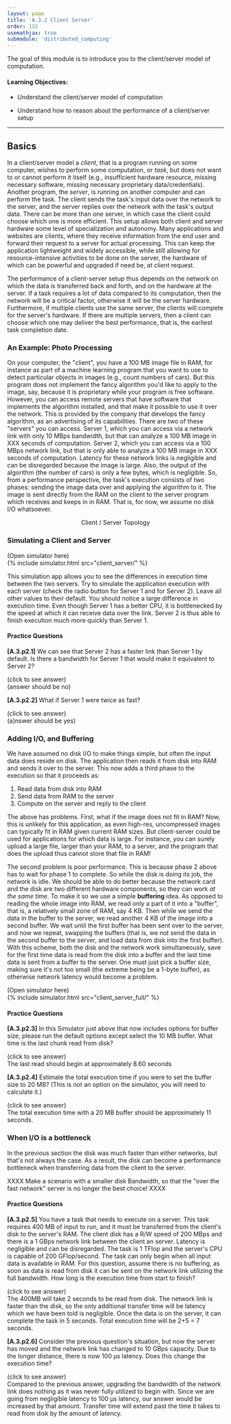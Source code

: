```yaml
---
layout: page
title: 'A.3.2 Client Server'
order: 132
usemathjax: true
submodule: 'distributed_computing'
---
```


The goal of this module is to introduce you to the client/server model of
computation.


#### Learning Objectives:

  - Understand the  client/server model of computation

  - Understand how to reason about the performance of a client/server setup

----

## Basics

In a client/server model a *client*, that is a program  running on some
computer, wishes to perform some computation, or *task*, but does not want
to or cannot perform it itself (e.g., insufficient hardware resource,
missing necessary software, missing necessary proprietary
data/credentials). Another program, the *server*, is running on another
computer and can perform the task.  The client sends the task's input data
over  the network to the server, and  the server replies over the network
with the task's output data. There can be more than one server, in which
case the client could choose which one is more efficient.  This setup
allows both client and server hardware some level of specialization and
autonomy. Many applications and websites are clients, where they receive
information from the end user and forward their request to a server for
actual processing. This can keep the application lightweight and widely
accessible, while still allowing for resource-intensive activities to be
done on the server, the hardware of which can be powerful and upgraded if
need be, at client request.

The performance of a client-server setup thus depends on the network  on
which the data is transferred back and forth,  and on the hardware at the
server. If a task requires a lot of data compared to its  computation, then
the network will be a  critical  factor, otherwise it will be the server
hardware. Furthermore, if multiple  clients use the same server,  the
clients will compete  for the server's hardware. If there are multiple
servers, then a client can choose which one may deliver the best
performance, that is, the earliest task completion date.


### An Example: Photo Processing

On your computer, the "client", you have a 100 MB image file in RAM, for
instance as part of a machine learning program that you want to use to
detect particular objects in images (e.g., count numbers of cars). But
this program does not implement the fancy algorithm you'd like to apply to
the image, say, because it is proprietary while your program is free
software. However, you can access remote servers that have software that
implements the algorithm installed, and that make it possible to use it
over the network. This is provided by the company that develops the fancy
algorithm, as an advertising of its capabilities. There are two of these
"servers" you can access. Server 1, which you can access via a network link
with only 10 MBps bandwidth, but that can analyze a 100 MB image in XXX
seconds of computation. Server 2, which you can access via a 100 MBps
network link, but that is only able to analyze a 100 MB image in XXX
seconds of computation. Latency for these network links is negligible and
can be disregarded because the image is large. Also, the output of the
algorithm (the number of cars) is only a few bytes, which is negligible.
So, from a performance perspective, the task's execution consists of two
phases: sending the image data over and applying the algorithm to it. The
image is sent directly from the RAM on the client to the server program
which receives and keeps in in RAM. That is, for now, we assume no disk I/O
whatsoever.

<p align="center">
<object class="figure" type="image/svg+xml" data="{{ site.baseurl }}/public/img/client_server/client_server.svg">Client / Server Topology</object>
</p>

### Simulating a Client and Server


<div class="ui accordion fluid app-ins">
  <div class="title">
    <i class="dropdown icon"></i>
    (Open simulator here)
  </div>
  <div markdown="0" class="ui segment content sim-frame">
    {% include simulator.html src="client_server/" %}
  </div>
</div>

This simulation app allows you to see the differences in execution time
between the two servers. Try to simulate the application execution with
each server (check the radio button for Server 1 and for Server 2). Leave
all other values to their default. You should notice a large difference in
execution time. Even though Server 1 has a better CPU, it is bottlenecked
by the speed at which it can receive data over the link. Server 2 is thus
able to finish execution much more quickly than Server 1.

#### Practice Questions

**[A.3.p2.1]** We can see that Server 2 has a faster link than Server 1 by default. Is there a bandwidth for Server 1
 that would make it equivalent to Server 2?
 
 <div class="ui accordion fluid">
   <div class="title">
     <i class="dropdown icon"></i>
     (click to see answer)
   </div>
   <div markdown="1" class="ui segment content">
        (answer should be no)
   </div>
 </div>
 
 <p></p>


**[A.3.p2.2]** What if Server 1 were twice as fast? 

<div class="ui accordion fluid">
   <div class="title">
     <i class="dropdown icon"></i>
     (click to see answer)
   </div>
   <div markdown="1" class="ui segment content">
        (a)nswer should be yes)
   </div>
 </div>
 
 <p></p>

### Adding I/O, and Buffering

We have assumed no disk I/O to make things simple, but often the input data
does reside on disk. The application then reads it from disk into RAM and
sends it over to the server. This now adds a third phase to the execution
so that it proceeds as:

  1. Read data from disk into RAM
  2. Send data from RAM to the server
  3. Compute on the server and reply to the client

The above has problems. First, what if the image does not fit in RAM? Now,
this is unlikely for this application, as even high-res, uncompressed
images can typically fit in RAM given current RAM sizes. But client-server
could be used for applications for which data is large. For instance, you
can surely upload a large file, larger than your RAM, to a server, and the
program that does the upload thus cannot store that file in RAM!

The second problem is poor performance. This is because phase 2 above has
to wait for phase 1 to complete. So while the disk is doing its job, the
network is idle.  We should be able to do better because the network card
and the disk are two different hardware components, so they can work *at
the same time.*  To make it so we use a simple **buffering** idea.  As
opposed to reading the whole image into RAM, we read only a part of it into
a  "buffer", that is, a relatively small zone of RAM, say 4 KB. Then while
we send the data in the buffer to the server, we read another 4 KB of the
image into a second buffer. We wait until the first buffer has been sent
over to the server, and now we repeat, swapping the buffers (that is, we
not send the data in the second buffer to the server, and load data from
disk into the first buffer).  With this scheme, both the disk and the
network work simultaneously, save for the first time data is read from the
disk into a buffer and the last time data is sent from a buffer to the
server.  One must just pick a buffer size, making sure  it's not too small
(the extreme being be a 1-byte buffer), as otherwise network latency would
become a problem.

<div class="ui accordion fluid app-ins">
  <div class="title">
    <i class="dropdown icon"></i>
    (Open simulator here)
  </div>
  <div markdown="0" class="ui segment content sim-frame">
    {% include simulator.html src="client_server_full/" %}
  </div>
</div>

#### Practice Questions

**[A.3.p2.3]** In this Simulator just above that now includes options for buffer size, please run the default options 
except select the 10 MB buffer. What time is the last chunk read from disk?

<div class="ui accordion fluid">
   <div class="title">
     <i class="dropdown icon"></i>
     (click to see answer)
   </div>
   <div markdown="1" class="ui segment content">
        The last read should begin at approximately 8.60 seconds
   </div>
 </div>

<p></p>

**[A.3.p2.4]** Estimate the total execution time if you were to set the buffer size to 20 MB? (This is not an option on 
the simulator, you will need to calculate it.)


<div class="ui accordion fluid">
   <div class="title">
     <i class="dropdown icon"></i>
     (click to see answer)
   </div>
   <div markdown="1" class="ui segment content">
        The total execution time with a 20 MB buffer should be approximately 11 seconds.
   </div>
 </div>

<p></p>

### When I/O is a bottleneck

In the previous section the disk was much faster than either networks,  but that's
not always the case. As a result, the disk can become a performance bottleneck when
transferring data from the client to the server. 

XXXX Make a scenario with a  smaller disk Bandwidth, so that the "over the fast network" server  is no longer the best choice! XXXX

#### Practice Questions

**[A.3.p2.5]** You have a task that needs to execute on a server. This task requires 400 MB of input to run, and it must be
transferred from the client's disk to the server's RAM. The client disk has a R/W speed of 200 MBps and there is a 1 GBps
network link between the client an server. Latency is negligible and can be disregarded. The task is 1 TFlop and the server's
CPU is capable of 200 GFlop/second. The task can only begin when all input data is available in RAM. For this question,
assume there is no buffering, as soon as data is read from disk it can be sent on the network link utilizing the full
bandwidth. How long is the execution time from start to finish?

<div class="ui accordion fluid">
  <div class="title">
    <i class="dropdown icon"></i>
    (click to see answer)
  </div>
  <div markdown="1" class="ui segment content">
    The 400MB will take 2 seconds to be read from disk. The network link is faster than the disk, so the only additional
     transfer time will be latency which we have been told is negligible. Once the data is on the server, it can complete
      the task in 5 seconds. Total execution time will be 2+5 = 7 seconds.

  </div>
</div>

<p></p>

**[A.3.p2.6]** Consider the previous question's situation, but now the server has moved and the network link has changed
to 10 GBps capacity. Due to the longer distance, there is now 100 μs latency. Does this change the execution time?

<div class="ui accordion fluid">
  <div class="title">
    <i class="dropdown icon"></i> (click to see answer)
  </div> <div markdown="1" class="ui segment content">
   Compared to the previous answer, upgrading the bandwidth of the network link does nothing as it was never fully
   utilized to begin with. Since we are going from negligible latency to 100 μs latency, our answer would be increased
   by that amount. Transfer time will extend past the time it takes to read from disk by the amount of latency.

  </div>
</div>

<p></p>


